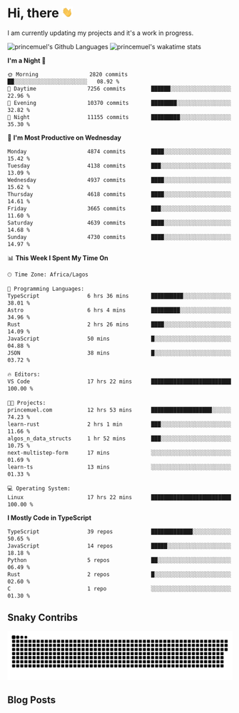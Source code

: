 # Hi, there <img src='/assets/wave.gif' alt='Just saying hello' width='24' height='24' />

<!--
**princemuel/princemuel** is a ✨ _special_ ✨ repository because its `README.md` (this file) appears on your GitHub profile.

Here are some ideas to get you started:

- 🔭 I’m currently working on ...
- 🌱 I’m currently learning ...
- 👯 I’m looking to collaborate on ...
- 🤔 I’m looking for help with ...
- 💬 Ask me about ...
- 📫 How to reach me: ...
- 😄 Pronouns: ...
- ⚡ Fun fact: ...
-->

I am currently updating my projects and it's a work in progress.

![princemuel's Github Languages](https://github-readme-stats.vercel.app/api/top-langs/?username=princemuel&text_color=586069&layout=compact&hide_border=true&title_color=0366d6&count_private=true&include_all_commits=true&theme=tokyonight&show_icons=true)
![princemuel's wakatime stats](https://github-readme-stats.vercel.app/api/wakatime?username=princemuel&text_color=586069&layout=compact&hide_border=true&title_color=0366d6&count_private=true&include_all_commits=true&theme=tokyonight&show_icons=true)

<!--START_SECTION:waka-->
**I'm a Night 🦉** 

```text
🌞 Morning                2820 commits        ██░░░░░░░░░░░░░░░░░░░░░░░   08.92 % 
🌆 Daytime                7256 commits        ██████░░░░░░░░░░░░░░░░░░░   22.96 % 
🌃 Evening                10370 commits       ████████░░░░░░░░░░░░░░░░░   32.82 % 
🌙 Night                  11155 commits       █████████░░░░░░░░░░░░░░░░   35.30 % 
```
📅 **I'm Most Productive on Wednesday** 

```text
Monday                   4874 commits        ████░░░░░░░░░░░░░░░░░░░░░   15.42 % 
Tuesday                  4138 commits        ███░░░░░░░░░░░░░░░░░░░░░░   13.09 % 
Wednesday                4937 commits        ████░░░░░░░░░░░░░░░░░░░░░   15.62 % 
Thursday                 4618 commits        ████░░░░░░░░░░░░░░░░░░░░░   14.61 % 
Friday                   3665 commits        ███░░░░░░░░░░░░░░░░░░░░░░   11.60 % 
Saturday                 4639 commits        ████░░░░░░░░░░░░░░░░░░░░░   14.68 % 
Sunday                   4730 commits        ████░░░░░░░░░░░░░░░░░░░░░   14.97 % 
```


📊 **This Week I Spent My Time On** 

```text
🕑︎ Time Zone: Africa/Lagos

💬 Programming Languages: 
TypeScript               6 hrs 36 mins       ██████████░░░░░░░░░░░░░░░   38.01 % 
Astro                    6 hrs 4 mins        █████████░░░░░░░░░░░░░░░░   34.96 % 
Rust                     2 hrs 26 mins       ████░░░░░░░░░░░░░░░░░░░░░   14.09 % 
JavaScript               50 mins             █░░░░░░░░░░░░░░░░░░░░░░░░   04.88 % 
JSON                     38 mins             █░░░░░░░░░░░░░░░░░░░░░░░░   03.72 % 

🔥 Editors: 
VS Code                  17 hrs 22 mins      █████████████████████████   100.00 % 

🐱‍💻 Projects: 
princemuel.com           12 hrs 53 mins      ███████████████████░░░░░░   74.23 % 
learn-rust               2 hrs 1 min         ███░░░░░░░░░░░░░░░░░░░░░░   11.66 % 
algos_n_data_structs     1 hr 52 mins        ███░░░░░░░░░░░░░░░░░░░░░░   10.75 % 
next-multistep-form      17 mins             ░░░░░░░░░░░░░░░░░░░░░░░░░   01.69 % 
learn-ts                 13 mins             ░░░░░░░░░░░░░░░░░░░░░░░░░   01.33 % 

💻 Operating System: 
Linux                    17 hrs 22 mins      █████████████████████████   100.00 % 
```

**I Mostly Code in TypeScript** 

```text
TypeScript               39 repos            █████████████░░░░░░░░░░░░   50.65 % 
JavaScript               14 repos            █████░░░░░░░░░░░░░░░░░░░░   18.18 % 
Python                   5 repos             ██░░░░░░░░░░░░░░░░░░░░░░░   06.49 % 
Rust                     2 repos             █░░░░░░░░░░░░░░░░░░░░░░░░   02.60 % 
C                        1 repo              ░░░░░░░░░░░░░░░░░░░░░░░░░   01.30 % 
```




<!--END_SECTION:waka-->

## Snaky Contribs

<img src='/assets/github-snake-dark.svg' alt='Snaky Contributions' />

## Blog Posts

<!-- BLOG-POST-LIST:START -->
<!-- BLOG-POST-LIST:END -->
